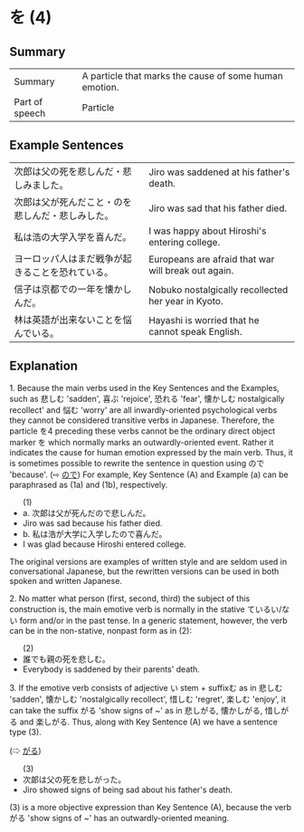# を (4)

## Summary

<table><tr>   <td>Summary</td>   <td>A particle that marks the cause of some human emotion.</td></tr><tr>   <td>Part of speech</td>   <td>Particle</td></tr></table>

## Example Sentences

<table><tr>   <td>次郎は父の死を悲しんだ・悲しみました。</td>   <td>Jiro was saddened at his father's death.</td></tr><tr>   <td>次郎は父が死んだこと・のを悲しんだ・悲しみした。</td>   <td>Jiro was sad that his father died.</td></tr><tr>   <td>私は浩の大学入学を喜んだ。</td>   <td>I was happy about Hiroshi's entering college.</td></tr><tr>   <td>ヨーロッパ人はまだ戦争が起きることを恐れている。</td>   <td>Europeans are afraid that war will break out again.</td></tr><tr>   <td>信子は京都での一年を懐かしんだ。</td>   <td>Nobuko nostalgically recollected her year in Kyoto.</td></tr><tr>   <td>林は英語が出来ないことを悩んでいる。</td>   <td>Hayashi is worried that he cannot speak English.</td></tr></table>

## Explanation

<p>1. Because the main verbs used in the Key Sentences and the Examples, such as 悲しむ 'sadden', 喜ぶ 'rejoice', 恐れる 'fear', 懐かしむ nostalgically recollect' and 悩む 'worry' are all inwardly-oriented psychological verbs they cannot be considered transitive verbs in Japanese. Therefore, the particle <span class="cloze">を</span>4 preceding these verbs cannot be the ordinary direct object marker を which normally marks an outwardly-oriented event. Rather it indicates the cause for human emotion expressed by the main verb. Thus, it is sometimes possible to rewrite the sentence in question using ので 'because'. (⇨ <a href="#㊦ ので">ので</a>) For example, Key Sentence (A) and Example (a) can be paraphrased as (1a) and (1b), respectively.</p>  <ul>(1) <li>a. 次郞は父が死んだので悲しんだ。</li> <li>Jiro was sad because his father died.</li> <div class="divide"></div> <li>b. 私は浩が大学に入学したので喜んだ。</li> <li>I was glad because Hiroshi entered college.</li> </ul>  <p>The original versions are examples of written style and are seldom used in conversational Japanese, but the rewritten versions can be used in both spoken and written Japanese.</p>  <p>2. No matter what person (first, second, third) the subject of this construction is, the main emotive verb is normally in the stative ているい/ない form and/or in the past tense. In a generic statement, however, the verb can be in the non-stative, nonpast form as in (2):</p>  <ul>(2) <li>誰でも親の死<span class="cloze">を</span>悲しむ。</li> <li>Everybody is saddened by their parents' death.</li> </ul>  <p>3. If the emotive verb consists of adjective い stem + suffixむ as in 悲しむ 'sadden', 懐かしむ 'nostalgically recollect', 惜しむ 'regret', 楽しむ 'enjoy', it can take the suffix がる 'show signs of ~' as in 悲しがる, 懐かしがる, 惜しがる and 楽しがる. Thus, along with Key Sentence (A) we have a sentence type (3).</p>   <p>(⇨ <a href="#㊦ がる">がる</a>)</p>  <ul>(3) <li>次郞は父の死<span class="cloze">を</span>悲しがった。</li> <li>Jiro showed signs of being sad about his father's death.</li> </ul>  <p>(3) is a more objective expression than Key Sentence (A), because the verb がる 'show signs of ~' has an outwardly-oriented meaning.</p>

